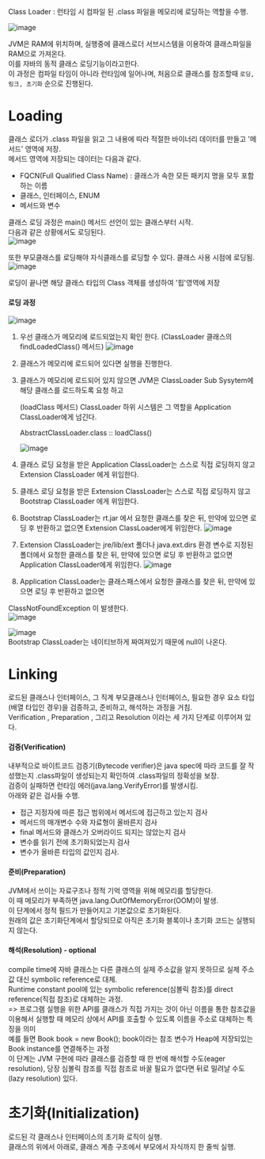 Class Loader : 런타임 시 컴파일 된 .class 파일을 메모리에 로딩하는 역할을 수행.  


![image](https://user-images.githubusercontent.com/67637716/187332972-2f8bae66-8145-45c9-b18a-ec76a0bbaecc.png) 

JVM은 RAM에 위치하며, 실행중에 클래스로더 서브시스템을 이용하여 클래스파일을 RAM으로 가져온다.  
이를 자바의 동적 클래스 로딩기능이라고한다.  
이 과정은 컴파일 타임이 아니라 런타임에 일어나며, 처음으로 클래스를 참조할때 `로딩, 링크, 초기화` 순으로 진행된다.  

# Loading
클래스 로더가 .class 파일을 읽고 그 내용에 따라 적절한 바이너리 데이터를 만들고 '메서드' 영역에 저장.  
메서드 영역에 저장되는 데이터는 다음과 같다.  
- FQCN(Full Qualified Class Name) : 클래스가 속한 모든 패키지 명을 모두 포함하는 이름
- 클래스, 인터페이스, ENUM
- 메서드와 변수

클래스 로딩 과정은 main() 메서드 선언이 있는 클래스부터 시작.  
다음과 같은 상황에서도 로딩된다.  
![image](https://user-images.githubusercontent.com/67637716/187347397-050f9163-0298-46db-b688-874dae00b33f.png)  


또한 부모클래스를 로딩해야 자식클래스를 로딩할 수 있다. 
클래스 사용 시점에 로딩됨.  
![image](https://user-images.githubusercontent.com/67637716/187347574-33f9f20c-7f60-45f5-b14c-f166c218d3f4.png)  



로딩이 끝나면 해당 클래스 타입의 Class 객체를 생성하여 '힙'영역에 저장

#### 로딩 과정
![image](https://user-images.githubusercontent.com/67637716/187333235-aa3b0246-68b8-42f7-ac8f-f2a32eb1c59c.png)  

1. 우선 클래스가 메모리에 로드되었는지 확인 한다. (ClassLoader 클래스의 findLoadedClass() 메서드)
![image](https://user-images.githubusercontent.com/67637716/187333577-e35ed295-3bc8-4684-987e-1b0f417f48f1.png)  


2. 클래스가 메모리에 로드되어 있다면 실행을 진행한다.

3. 클래스가 메모리에 로드되어 있지 않으면 JVM은 ClassLoader Sub Sysytem에 해당 클래스를 로드하도록 요청 하고

    (loadClass 메서드)  ClassLoader 하위 시스템은 그 역할을 Application ClassLoader에게 넘긴다.  
    
    
    AbstractClassLoader.class :: loadClass()  
    
    ![image](https://user-images.githubusercontent.com/67637716/187334068-f3a1f168-d496-46cd-a3f3-3bfd5ff266b3.png)  



4. 클래스 로딩 요청을 받은  Application ClassLoader는 스스로 직접 로딩하지 않고 Extension ClassLoader 에게 위임한다.

5. 클래스 로딩 요청을 받은 Extension ClassLoader는 스스로 직접 로딩하지 않고 Bootstrap ClassLoader 에게 위임한다.


6.  Bootstrap ClassLoader는  rt.jar 에서 요청한 클래스를 찾은 뒤, 만약에 있으면 로딩 후 반환하고 없으면 Extension ClassLoader에게 위임한다.
![image](https://user-images.githubusercontent.com/67637716/187346895-1fd3acfb-f047-4cdb-8950-0f3da1f3371c.png)  

7. Extension ClassLoader는 jre/lib/ext 폴더나 java.ext.dirs 환경 변수로 지정된 폴더에서 요청한 클래스를 찾은 뒤, 만약에 있으면 로딩 후 반환하고 없으면 Application ClassLoader에게 위임한다.
![image](https://user-images.githubusercontent.com/67637716/187346917-7e8baea1-4d94-40b3-914a-4d587a019875.png)  


8.  Application ClassLoader는 클래스패스에서 요청한 클래스를 찾은 뒤, 만약에 있으면 로딩 후 반환하고 없으면

ClassNotFoundException 이 발생한다.  
![image](https://user-images.githubusercontent.com/67637716/187347792-3bb3c298-2479-4c9b-8f5e-0e7232ce21d2.png)  


![image](https://user-images.githubusercontent.com/67637716/187348069-a6713966-dd43-4d1b-8db0-a5253e0b4439.png)  
Bootstrap ClassLoader는 네이티브하게 짜여져있기 때문에 null이 나온다.

# Linking
로드된 클래스나 인터페이스, 그 직계 부모클래스나 인터페이스, 필요한 경우 요소 타입(배열 타입인 경우)을 검증하고, 준비하고, 해석하는 과정을 거침.  
Verification , Preparation , 그리고 Resolution 이라는 세 가지 단계로 이루어져 있다.  

#### 검중(Verification)
내부적으로 바이트코드 검증기(Bytecode verifier)은 java spec에 따라 코드를 잘 작성했는지 .class파일이 생성되는지 확인하여 .class파일의 정확성을 보장.  
검증이 실패하면 런타임 에러(java.lang.VerifyError)를 발생시킴.  
아래와 같은 검사들 수행.  
- 접근 지정자에 따른 접근 범위에서 메서드에 접근하고 있는지 검사
- 메서드의 매개변수 수와 자료형이 올바른지 검사
- final 메서드와 클래스가 오버라이드 되지는 않았는지 검사
- 변수를 읽기 전에 초기화되었는지 검사
- 변수가 올바른 타입의 값인지 검사.

#### 준비(Preparation)
JVM에서 쓰이는 자료구조나 정적 기억 영역을 위해 메모리를 할당한다.  
이 때 메모리가 부족하면 java.lang.OutOfMemoryError(OOM)이 발생.  
이 단계에서 정적 필드가 만들어지고 기본값으로 초기화된다.  
원래의 값은 초기화단계에서 할당되므로 아직은 초기화 블록이나 초기화 코드는 실행되지 않는다.  

#### 해석(Resolution) - optional  
compile time에 자바 클래스는 다른 클래스의 실제 주소값을 알지 못하므로 실제 주소값 대신 symbolic reference로 대체.  
Runtime constant pool에 있는 symbolic reference(심볼릭 참조)를 direct reference(직접 참조)로 대체하는 과정.  
=> 프로그램 실행을 위한 API를 클래스가 직접 가지는 것이 아닌 이름을 통한 참조값을 이용해서 실행할 때 메모리 상에서 API를 호출할 수 있도록 이름을 주소로 대체하는 특징을 의미  
예를 들면 Book book = new Book(); book이라는 참조 변수가 Heap에 저장되있는 Book instance를 연결해주는 과정  
이 단계는 JVM 구현에 따라 클래스를 검증할 때 한 번에 해석할 수도(eager resolution), 당장 심볼릭 참조를 직접 참조로 바꿀 필요가 없다면 뒤로 밀려날 수도(lazy resolution) 있다.  

# 초기화(Initialization)
로드된 각 클래스나 인터페이스의 초기화 로직이 실행.  
클래스의 위에서 아래로, 클래스 계층 구조에서 부모에서 자식까지 한 줄씩 실행.  









